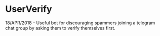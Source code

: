 # UserVerify
 18/APR/2018 - Useful bot for discouraging spammers joining a telegram chat group by asking them to verify themselves first.
